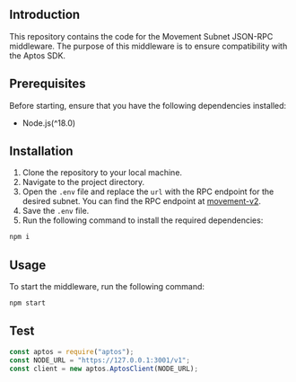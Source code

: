 
## Introduction
This repository contains the code for the Movement Subnet JSON-RPC middleware. The purpose of this middleware is to ensure compatibility with the Aptos SDK. 

## Prerequisites
Before starting, ensure that you have the following dependencies installed:
- Node.js(^18.0)
## Installation
1. Clone the repository to your local machine.
2. Navigate to the project directory.
3. Open the `.env` file and replace the `url` with the RPC endpoint for the desired subnet. You can find the RPC endpoint at [movement-v2](https://github.com/movemntdev/movement-v2).
4. Save the `.env` file.
5. Run the following command to install the required dependencies:
```bash
npm i
```

## Usage
To start the middleware, run the following command:
```bash
npm start
```

## Test
```javascript
const aptos = require("aptos");
const NODE_URL = "https://127.0.0.1:3001/v1";
const client = new aptos.AptosClient(NODE_URL);
```